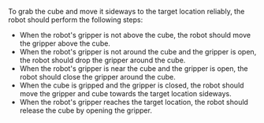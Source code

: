 To grab the cube and move it sideways to the target location reliably, the robot should perform the following steps:

- When the robot's gripper is not above the cube, the robot should move the gripper above the cube.
- When the robot's gripper is not around the cube and the gripper is open, the robot should drop the gripper around the cube.
- When the robot's gripper is near the cube and the gripper is open, the robot should close the gripper around the cube.
- When the cube is gripped and the gripper is closed, the robot should move the gripper and cube towards the target location sideways.
- When the robot's gripper reaches the target location, the robot should release the cube by opening the gripper.